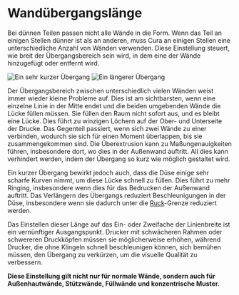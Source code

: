 Wandübergangslänge
====
Bei dünnen Teilen passen nicht alle Wände in die Form. Wenn das Teil an einigen Stellen dünner ist als an anderen, muss Cura an einigen Stellen eine unterschiedliche Anzahl von Wänden verwenden. Diese Einstellung steuert, wie breit der Übergangsbereich sein wird, in dem eine der Wände hinzugefügt oder entfernt wird.

![Ein sehr kurzer Übergang](../images/wall_transition_length_0_2.png)
![Ein längerer Übergang](../images/wall_transition_length_1_5.png)

Der Übergangsbereich zwischen unterschiedlich vielen Wänden weist immer wieder kleine Probleme auf. Dies ist am sichtbarsten, wenn eine einzelne Linie in der Mitte endet und die beiden umgebenden Wände die Lücke füllen müssen. Sie füllen den Raum nicht sofort aus, und es bleibt eine Lücke. Dies führt zu winzigen Löchern auf der Ober- und Unterseite der Drucke. Das Gegenteil passiert, wenn sich zwei Wände zu einer verbinden, wodurch sie sich für einen Moment überlappen, bis sie zusammengekommen sind. Die Überextrusion kann zu Maßungenauigkeiten führen, insbesondere dort, wo dies in der Außenwand auftritt. All dies kann verhindert werden, indem der Übergang so kurz wie möglich gestaltet wird.

Ein kurzer Übergang bewirkt jedoch auch, dass die Düse einige sehr scharfe Kurven nimmt, um diese Lücke schnell zu füllen. Dies führt zu mehr Ringing, insbesondere wenn dies für das Bedrucken der Außenwand auftritt. Das Verlängern des Übergangs reduziert Beschleunigungen in der Düse, insbesondere wenn sie dadurch unter die [Ruck](../speed/jerk_print.md)-Grenze reduziert werden.

Das Einstellen dieser Länge auf das Ein- oder Zweifache der Linienbreite ist ein vernünftiger Ausgangspunkt. Drucker mit schwächeren Rahmen oder schwereren Druckköpfen müssen sie möglicherweise erhöhen, während Drucker, die ohne Klingeln schnell beschleunigen können, sich bemühen müssen, den Übergang zu verkürzen, um die visuelle Qualität zu verbessern.

**Diese Einstellung gilt nicht nur für normale Wände, sondern auch für Außenhautwände, Stützwände, Füllwände und konzentrische Muster.**